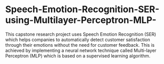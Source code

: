# Speech-Emotion-Recognition-SER-using-Multilayer-Perceptron-MLP-

This capstone research project uses Speech Emotion Recognition (SER) which helps companies to automatically detect customer satisfaction through their emotions without the need for customer feedback. This is achieved by implementing a neural network technique called Multi-layer Perceptron (MLP) which is based on a supervised learning algorithm.


